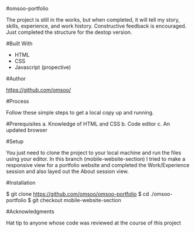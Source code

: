 #omsoo-portfolio

The project is still in the works, but when completed, it will tell my story, skills, experience, and work history. Constructive feedback is encouraged. Just completed the structure for the destop version.

#Built With

- HTML
- CSS
- Javascript (propective)

#Author

https://github.com/omsoo/

#Process

Follow these simple steps to get a local copy up and running.

#Prerequisites
a. Knowledge of HTML and CSS
b. Code editor
c. An updated browser

#Setup

You just need to clone the project to your local machine and run the files using your editor. In this branch (mobile-website-section) I tried to make a responsive view for a portfolio website and completed the Work/Experience session and also layed out the About session view.

#Installation

$ git clone https://github.com/omsoo/omsoo-portfolio
$ cd ./omsoo-portfolio
$ git checkout mobile-website-section

#Acknowledgments

Hat tip to anyone whose code was reviewed at the course of this project

